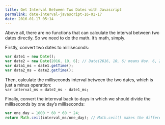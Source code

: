 ```yaml
---
title: Get Interval Between Two Dates with Javascript
permalink: date-interval-javascript-16-01-17
date: 2016-01-17 05:14
---
```


Above all, there are no functions that can calculate the interval between two dates directly. So we need to do the math. It’s math, simply.

Firstly, convert two dates to milliseconds:  

```js
var date1 = new Date();
var date2 = new Date(2016, 10, 6); // Date(2016, 10, 6) means Nov. 6, 2016
var data1_ms = date1.getTime();
var data2_ms = date2.getTime();
```

Then, calculate the milliseconds interval between the two dates, which is just a minus operation:  
`var interval_ms = date2_ms - date1_ms;`

Finally, convert the internval back to days in which we should divide the milliseconds by one day’s milliseconds:  

```js
var one_day = 1000 * 60 * 60 * 24;
return Math.ceil(interval_ms/one_day); // Math.ceil() makes the difference rational
```